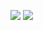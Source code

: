 ![](https://raw.githubusercontent.com/mesemi/github-stats/master/generated/overview.svg#gh-dark-mode-only)
![](https://raw.githubusercontent.com/mesemi/github-stats/master/generated/languages.svg#gh-dark-mode-only)
